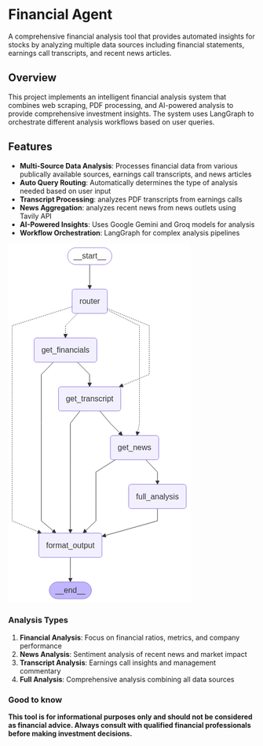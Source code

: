 # Financial Agent
A comprehensive financial analysis tool that provides automated insights for stocks by analyzing multiple data sources including financial statements, earnings call transcripts, and recent news articles.


## Overview
This project implements an intelligent financial analysis system that combines web scraping, PDF processing, and AI-powered analysis to provide comprehensive investment insights. The system uses LangGraph to orchestrate different analysis workflows based on user queries.


## Features
- **Multi-Source Data Analysis**: Processes financial data from various publically available sources, earnings call transcripts, and news articles
- **Auto Query Routing**: Automatically determines the type of analysis needed based on user input
- **Transcript Processing**: analyzes PDF transcripts from earnings calls
- **News Aggregation**: analyzes recent news from news outlets using Tavily API
- **AI-Powered Insights**: Uses Google Gemini and Groq models for analysis
- **Workflow Orchestration**: LangGraph for complex analysis pipelines

![Graph](image.png)

### Analysis Types
1. **Financial Analysis**: Focus on financial ratios, metrics, and company performance
2. **News Analysis**: Sentiment analysis of recent news and market impact
3. **Transcript Analysis**: Earnings call insights and management commentary
4. **Full Analysis**: Comprehensive analysis combining all data sources


### Good to know
**This tool is for informational purposes only and should not be considered as financial advice. Always consult with qualified financial professionals before making investment decisions.**
